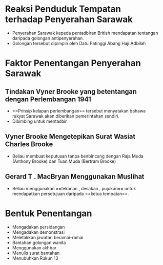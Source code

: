 # Reaksi Penduduk Tempatan terhadap Penyerahan Sarawak
- Penyerahan Sarawak kepada pentadbiran British mendapatan tentangan daripada golongan antipenyerahan.
- Golongan tersebut dipimpin oleh Datu Patinggi Abang Haji Adbilah

# Faktor Penentangan Penyerahan Sarawak
## Tindakan Vyner Brooke yang betentangan dengan Perlembangan 1941
- ==Prinsip kelapan perlembangan== tersebut menyatakan bahawa rakyat Sarawak akan diberikan pemerintahan sendiri.
- Dibimbing untuk mentadbir
## Vyner Brooke Mengetepikan Surat Wasiat Charles Brooke
- Beliau membuat keputusan tanpa benbincang dengan Raja Muda (Anthony Brooke) dan Tuan Muda (Bertram Brooke)
## Gerard T . MacBryan Menggunakan Muslihat
- Beliau menggunakan ==tekanan , desakan , pujukan== untuk mendapatkan persetujuan daripada ==ketua tempatan==.

# Bentuk Penentangan
- Mengadakan persidangan
- Mengadakan demonstrasi
- Meletakkan jawatan beramai-ramai
- Bantahan golongan wanita
- Menggunakan akhbar
- Menulis surat bantahan
- Menubuhkan Rukun 13

